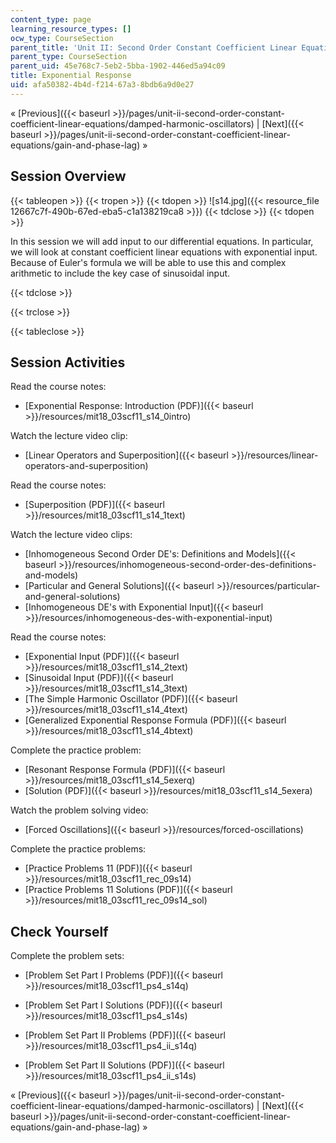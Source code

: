 ```yaml
---
content_type: page
learning_resource_types: []
ocw_type: CourseSection
parent_title: 'Unit II: Second Order Constant Coefficient Linear Equations'
parent_type: CourseSection
parent_uid: 45e768c7-5eb2-5bba-1902-446ed5a94c09
title: Exponential Response
uid: afa50382-4b4d-f214-67a3-8bdb6a9d0e27
---
```


« [Previous]({{< baseurl >}}/pages/unit-ii-second-order-constant-coefficient-linear-equations/damped-harmonic-oscillators) | [Next]({{< baseurl >}}/pages/unit-ii-second-order-constant-coefficient-linear-equations/gain-and-phase-lag) »

Session Overview
----------------

{{< tableopen >}}
{{< tropen >}}
{{< tdopen >}}
![s14.jpg]({{< resource_file 12667c7f-490b-67ed-eba5-c1a138219ca8 >}})
{{< tdclose >}}
{{< tdopen >}}


In this session we will add input to our differential equations. In particular, we will look at constant coefficient linear equations with exponential input. Because of Euler's formula we will be able to use this and complex arithmetic to include the key case of sinusoidal input.


{{< tdclose >}}

{{< trclose >}}

{{< tableclose >}}

Session Activities
------------------

Read the course notes:

*   [Exponential Response: Introduction (PDF)]({{< baseurl >}}/resources/mit18_03scf11_s14_0intro)

Watch the lecture video clip:

*   [Linear Operators and Superposition]({{< baseurl >}}/resources/linear-operators-and-superposition)

Read the course notes:

*   [Superposition (PDF)]({{< baseurl >}}/resources/mit18_03scf11_s14_1text)

Watch the lecture video clips:

*   [Inhomogeneous Second Order DE's: Definitions and Models]({{< baseurl >}}/resources/inhomogeneous-second-order-des-definitions-and-models)
*   [Particular and General Solutions]({{< baseurl >}}/resources/particular-and-general-solutions)
*   [Inhomogeneous DE's with Exponential Input]({{< baseurl >}}/resources/inhomogeneous-des-with-exponential-input)

Read the course notes:

*   [Exponential Input (PDF)]({{< baseurl >}}/resources/mit18_03scf11_s14_2text)
*   [Sinusoidal Input (PDF)]({{< baseurl >}}/resources/mit18_03scf11_s14_3text)
*   [The Simple Harmonic Oscillator (PDF)]({{< baseurl >}}/resources/mit18_03scf11_s14_4text)
*   [Generalized Exponential Response Formula (PDF)]({{< baseurl >}}/resources/mit18_03scf11_s14_4btext)

Complete the practice problem:

*   [Resonant Response Formula (PDF)]({{< baseurl >}}/resources/mit18_03scf11_s14_5exerq)
*   [Solution (PDF)]({{< baseurl >}}/resources/mit18_03scf11_s14_5exera)

Watch the problem solving video:

*   [Forced Oscillations]({{< baseurl >}}/resources/forced-oscillations)

Complete the practice problems:

*   [Practice Problems 11 (PDF)]({{< baseurl >}}/resources/mit18_03scf11_rec_09s14)
*   [Practice Problems 11 Solutions (PDF)]({{< baseurl >}}/resources/mit18_03scf11_rec_09s14_sol)

Check Yourself
--------------

Complete the problem sets:

*   [Problem Set Part I Problems (PDF)]({{< baseurl >}}/resources/mit18_03scf11_ps4_s14q)
*   [Problem Set Part I Solutions (PDF)]({{< baseurl >}}/resources/mit18_03scf11_ps4_s14s)
  
*   [Problem Set Part II Problems (PDF)]({{< baseurl >}}/resources/mit18_03scf11_ps4_ii_s14q)
*   [Problem Set Part II Solutions (PDF)]({{< baseurl >}}/resources/mit18_03scf11_ps4_ii_s14s)

« [Previous]({{< baseurl >}}/pages/unit-ii-second-order-constant-coefficient-linear-equations/damped-harmonic-oscillators) | [Next]({{< baseurl >}}/pages/unit-ii-second-order-constant-coefficient-linear-equations/gain-and-phase-lag) »